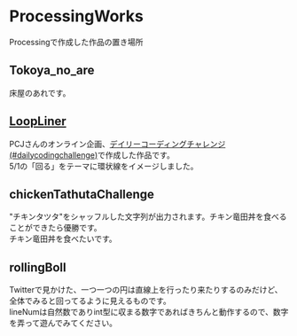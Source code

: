 # ProcessingWorks
Processingで作成した作品の置き場所  

## Tokoya_no_are
床屋のあれです。  

## [LoopLiner](./LoopLiner)
PCJさんのオンライン企画、[デイリーコーディングチャレンジ(#dailycodingchallenge)](https://twitter.com/PCD_Tokyo/status/1244525535599964162?s=20)で作成した作品です。  
5/1の「回る」をテーマに環状線をイメージしました。  

## chickenTathutaChallenge
"チキンタツタ"をシャッフルした文字列が出力されます。チキン竜田丼を食べることができたら優勝です。  
チキン竜田丼を食べたいです。  

## rollingBoll
Twitterで見かけた、一つ一つの円は直線上を行ったり来たりするのみだけど、全体でみると回ってるように見えるものです。  
lineNumは自然数でありint型に収まる数字であればきちんと動作するので、数字を弄って遊んでみてください。  